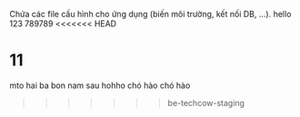 Chứa các file cấu hình cho ứng dụng (biến môi trường, kết nối DB, ...).
hello
123
789789
<<<<<<< HEAD

11 
=======
mto hai ba
bon nam sau
hohho
chó hào chó hào
>>>>>>> be-techcow-staging
